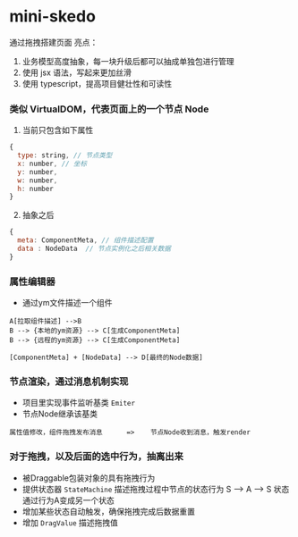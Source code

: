 # mini-skedo

通过拖拽搭建页面
亮点：

1. 业务模型高度抽象，每一块升级后都可以抽成单独包进行管理
2. 使用 jsx 语法，写起来更加丝滑
3. 使用 typescript，提高项目健壮性和可读性

### 类似 VirtualDOM，代表页面上的一个节点 Node

1. 当前只包含如下属性

```js
{
  type: string, // 节点类型
  x: number, // 坐标
  y: number,
  w: number,
  h: number
}
```

2. 抽象之后

```js
{
  meta: ComponentMeta, // 组件描述配置
  data : NodeData  // 节点实例化之后相关数据
}
```

###  属性编辑器

- 通过ym文件描述一个组件

```
A[拉取组件描述] -->B
B --> {本地的ym资源} --> C[生成ComponentMeta]
B --> {远程的ym资源} --> C[生成ComponentMeta]

[ComponentMeta] + [NodeData] --> D[最终的Node数据]
```

### 节点渲染，通过消息机制实现

- 项目里实现事件监听基类 `Emiter`
- 节点Node继承该基类

```
属性值修改，组件拖拽发布消息      =>    节点Node收到消息，触发render
```

### 对于拖拽，以及后面的选中行为，抽离出来

- 被Draggable包装对象的具有拖拽行为
- 提供状态器 `StateMachine` 描述拖拽过程中节点的状态行为      S --> A --> S  状态通过行为A变成另一个状态
- 增加某些状态自动触发，确保拖拽完成后数据重置
- 增加 `DragValue` 描述拖拽值